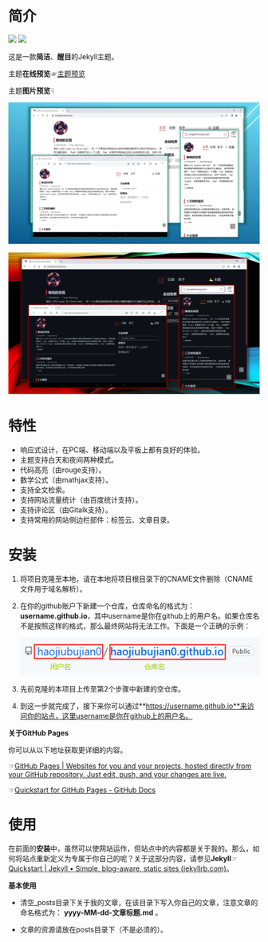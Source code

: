 # 简介
![](https://img.shields.io/badge/jekyll-theme-brightgreen)  ![](https://img.shields.io/badge/license-MIT-green)

这是一款**简洁**、**醒目**的Jekyll主题。

主题**在线预览**☞[主题预览](https://www.zengzhenxiang.top/posts/2023/05/31/%E4%B8%BB%E9%A2%98%E9%A2%84%E8%A7%88.html)   

主题**图片预览**☟  

![网站主页-浅色模式](./images/site-home-light.png)

![网站主页-暗色模式](./images/site-home-dark.png)

# 特性

- 响应式设计，在PC端、移动端以及平板上都有良好的体验。
- 主题支持白天和夜间两种模式。
- 代码高亮（由rouge支持）。
- 数学公式（由mathjax支持）。
- 支持全文检索。
- 支持网站流量统计（由百度统计支持）。
- 支持评论区（由Gitalk支持）。
- 支持常用的网站侧边栏部件：标签云、文章目录。

# 安装

1. 将项目克隆至本地，请在本地将项目根目录下的CNAME文件删除（CNAME文件用于域名解析）。

2. 在你的github账户下新建一个仓库，仓库命名的格式为：**username.github.io**，其中username是你在github上的用户名。如果仓库名不是按照这样的格式，那么最终网站将无法工作。下面是一个正确的示例：

   ![网站主页-暗色模式](./images/repo_demo.png)

3. 先前克隆的本项目上传至第2个步骤中新建的空仓库。

4. 到这一步就完成了，接下来你可以通过**https://username.github.io**来访问你的站点，这里username是你在github上的用户名。

**关于GitHub Pages**

你可以从以下地址获取更详细的内容。

☞[GitHub Pages | Websites for you and your projects, hosted directly from your GitHub repository. Just edit, push, and your changes are live.](https://pages.github.com/)

☞[Quickstart for GitHub Pages - GitHub Docs](https://docs.github.com/en/pages/quickstart)

# 使用

在前面的**安装**中，虽然可以使网站运作，但站点中的内容都是关于我的。那么，如何将站点重新定义为专属于你自己的呢？关于这部分内容，请参见**Jekyll**☞[Quickstart | Jekyll • Simple, blog-aware, static sites (jekyllrb.com)](https://jekyllrb.com/docs/)。

**基本使用**

- 清空_posts目录下关于我的文章，在该目录下写入你自己的文章，注意文章的命名格式为：
  **yyyy-MM-dd-文章标题.md** 。

- 文章的资源请放在posts目录下（不是必须的）。
